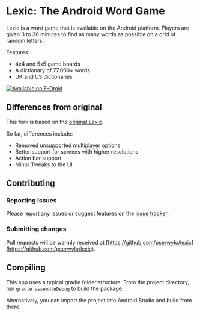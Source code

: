 # Lexic: The Android Word Game

Lexic is a word game that is available on the Android platform. Players are 
given 3 to 30 minutes to find as many words as possible on a grid of random letters.

Features:
 * 4x4 and 5x5 game boards
 * A dictionary of 77,000+ words
 * UK and US dictionaries

[![Available on F-Droid](https://f-droid.org/wiki/page/File:F-Droid-button_smaller.png)](https://f-droid.org/repository/browse/?fdfilter=lexic&fdid=net.healeys.lexic)

## Differences from original

This fork is based on the [original Lexic](http://code.google.com/p/lexic).

So far, differences include:
 * Removed unsupported multiplayer options
 * Better support for screens with higher resolutions
 * Action bar support
 * Minor Tweaks to the UI

## Contributing

### Reporting Issues

Please report any issues or suggest features on the [issue tracker](https://github.com/pserwylo/lexic/issues).

### Submitting changes

Pull requests will be warmly received at [https://github.com/pserwylo/lexic](https://github.com/pserwylo/lexic).

## Compiling

This app uses a typical gradle folder structure.
From the project directory, run `gradle assembleDebug` to build the package.

Alternatively, you can import the project into Android Studio and build from there.
